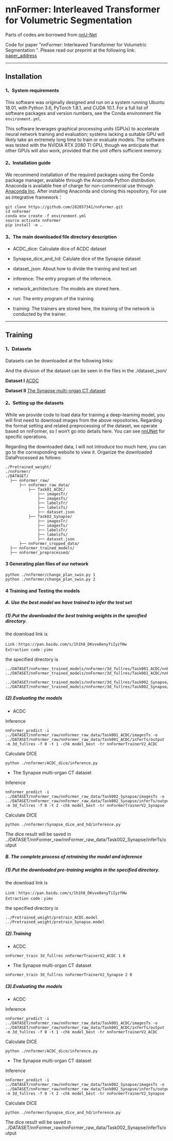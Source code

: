 # nnFormer: Interleaved Transformer for Volumetric Segmentation 

Parts of codes are borrowed from [nnU-Net](https://github.com/MIC-DKFZ/nnUNet)

Code for paper "nnFormer: Interleaved Transformer for Volumetric Segmentation ". Please read our preprint at the following link: [paper_address](paper_address)

---
## Installation
#### 1、System requirements
This software was originally designed and run on a system running Ubuntu 18.01, with Python 3.6, PyTorch 1.8.1, and CUDA 10.1. For a full list of software packages and version numbers, see the Conda environment file `environment.yml`. 

This software leverages graphical processing units (GPUs) to accelerate neural network training and evaluation; systems lacking a suitable GPU will likely take an extremely long time to train or evaluate models. The software was tested with the NVIDIA RTX 2080 TI GPU, though we anticipate that other GPUs will also work, provided that the unit offers sufficient memory. 

#### 2、Installation guide
We recommend installation of the required packages using the Conda package manager, available through the Anaconda Python distribution. Anaconda is available free of charge for non-commercial use through [Anaconda Inc](https://www.anaconda.com/products/individual). After installing Anaconda and cloning this repository, For use as integrative framework：
```
git clone https://github.com/282857341/nnFormer.git
cd nnFormer
conda env create -f environment.yml
source activate nnFormer
pip install -e .
```

#### 3、The main downloaded file directory description 
- ACDC_dice:
Calculate dice of ACDC dataset

- Synapse_dice_and_hd:
Calulate dice of the Synapse dataset

- dataset_json:
About how to divide the training and test set

- inference:
The entry program of the infernece.

- network_architecture:
The models are stored here.

- run:
The entry program of the training.

- training:
The trainers are stored here, the training of the network is conducted by the trainer.

---

## Training
#### 1、Datasets
Datasets can be downloaded at the following links:

And the division of the dataset can be seen in the files in the ./dataset_json/

**Dataset I**
[ACDC](https://www.creatis.insa-lyon.fr/Challenge/acdc/)

**Dataset II**
[The Synapse multi-organ CT dataset](https://www.synapse.org/#!Synapse:syn3193805/wiki/217789)

#### 2、Setting up the datasets
While we provide code to load data for training a deep-learning model, you will first need to download images from the above repositories. Regarding the format setting and related preprocessing of the dataset, we operate based on nnFormer, so I won’t go into details here. You can see [nnUNet](https://github.com/MIC-DKFZ/nnUNet/blob/master/documentation/dataset_conversion.md) for specific operations. 

Regarding the downloaded data, I will not introduce too much here, you can go to the corresponding website to view it. Organize the downloaded DataProcessed as follows:

```
./Pretrained_weight/
./nnFormer/
./DATASET/
  ├── nnFormer_raw/
      ├── nnFormer_raw_data/
          ├── Task01_ACDC/
              ├── imagesTr/
              ├── imagesTs/
              ├── labelsTr/
              ├── labelsTs/
              ├── dataset.json
          ├── Task02_Synapse/
              ├── imagesTr/
              ├── imagesTs/
              ├── labelsTr/
              ├── labelsTs/
              ├── dataset.json
      ├── nnFormer_cropped_data/
  ├── nnFormer_trained_models/
  ├── nnFormer_preprocessed/
```
#### 3 Generating plan files of our network
```
python ./nnformer/change_plan_swin.py 1
python ./nnformer/change_plan_swin.py 2
```
#### 4 Training and Testing the models
##### A. Use the best model we have trained to infer the test set
##### (1).Put the downloaded the best training weights in the specified directory.
the download link is 
```
Link：https://pan.baidu.com/s/1h1h8_DKvve8enyTiIyzfHw 
Extraction code：yimv
```

the specified directory is
```
../DATASET/nnFormer_trained_models/nnFormer/3d_fullres/Task001_ACDC/nnFormerTrainerV2_ACDC__nnFormerPlansv2.1/fold_0/model_best.model
../DATASET/nnFormer_trained_models/nnFormer/3d_fullres/Task001_ACDC/nnFormerTrainerV2_ACDC__nnFormerPlansv2.1/fold_0/model_best.model.pkl

../DATASET/nnFormer_trained_models/nnFormer/3d_fullres/Task002_Synapse/nnFormerTrainerV2_Synapse__nnFormerPlansv2.1/fold_0/model_best.model
../DATASET/nnFormer_trained_models/nnFormer/3d_fullres/Task002_Synapse/nnFormerTrainerV2_Synapse__nnFormerPlansv2.1/fold_0/model_best.model.pkl
```
##### (2).Evaluating the models
- ACDC

Inference
```
nnFormer_predict -i ../DATASET/nnFormer_raw/nnFormer_raw_data/Task001_ACDC/imagesTs -o ../DATASET/nnFormer_raw/nnFormer_raw_data/Task001_ACDC/inferTs/output -m 3d_fullres -f 0 -t 1 -chk model_best -tr nnFormerTrainerV2_ACDC
```

Calculate DICE

```
python ./nnformer/ACDC_dice/inference.py
```

- The Synapse multi-organ CT dataset

Inference
```
nnFormer_predict -i ../DATASET/nnFormer_raw/nnFormer_raw_data/Task002_Synapse/imagesTs -o ../DATASET/nnFormer_raw/nnFormer_raw_data/Task002_Synapse/inferTs/output -m 3d_fullres -f 0 -t 2 -chk model_best -tr nnFormerTrainerV2_Synapse
```
Calculate DICE
```
python ./nnformer/Synapse_dice_and_hd/inference.py
```

The dice result will be saved in ../DATASET/nnFormer_raw/nnFormer_raw_data/Task002_Synapse/inferTs/output

##### B. The complete process of retraining the model and inference
##### (1).Put the downloaded pre-training weights in the specified directory.
the download link is 
```
Link：https://pan.baidu.com/s/1h1h8_DKvve8enyTiIyzfHw 
Extraction code：yimv
```
the specified directory is
```
../Pretrained_weight/pretrain_ACDC.model
../Pretrained_weight/pretrain_Synapse.model
```

##### (2).Training 
- ACDC
```
nnFormer_train 3d_fullres nnFormerTrainerV2_ACDC 1 0 
```

- The Synapse multi-organ CT dataset
```
nnFormer_train 3d_fullres nnFormerTrainerV2_Synapse 2 0 
```

##### (3).Evaluating the models
- ACDC

Inference
```
nnFormer_predict -i ../DATASET/nnFormer_raw/nnFormer_raw_data/Task001_ACDC/imagesTs -o ../DATASET/nnFormer_raw/nnFormer_raw_data/Task001_ACDC/inferTs/output -m 3d_fullres -f 0 -t 1 -chk model_best -tr nnFormerTrainerV2_ACDC
```

Calculate DICE

```
python ./nnformer/ACDC_dice/inference.py
```

- The Synapse multi-organ CT dataset

Inference
```
nnFormer_predict -i ../DATASET/nnFormer_raw/nnFormer_raw_data/Task002_Synapse/imagesTs -o ../DATASET/nnFormer_raw/nnFormer_raw_data/Task002_Synapse/inferTs/output -m 3d_fullres -f 0 -t 2 -chk model_best -tr nnFormerTrainerV2_Synapse
```
Calculate DICE
```
python ./nnformer/Synapse_dice_and_hd/inference.py
```

The dice result will be saved in ../DATASET/nnFormer_raw/nnFormer_raw_data/Task002_Synapse/inferTs/output
